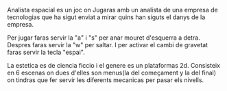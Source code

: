 Analista espacial es un joc on Jugaras amb un analista de una empresa de tecnologias que ha sigut enviat a mirar quins han siguts el danys de la empresa.

Per jugar faras servir la "a" i "s" per anar mouret d'esquerra a detra. Despres faras servir la "w" per saltar. I per activar el cambi de gravetat faras servir la tecla "espai".

La estetica es de ciencia ficcio i el genere es un plataformas 2d. Consisteix en 6 escenas on dues d'elles son menus(la del começament y la del final) on tindras que fer servir les diferents mecanicas per pasar els nivells. 
